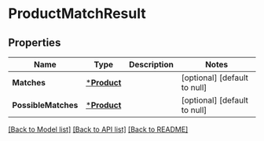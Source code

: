 # ProductMatchResult

## Properties
Name | Type | Description | Notes
------------ | ------------- | ------------- | -------------
**Matches** | [***Product**](Product.md) |  | [optional] [default to null]
**PossibleMatches** | [***Product**](Product.md) |  | [optional] [default to null]

[[Back to Model list]](../README.md#documentation-for-models) [[Back to API list]](../README.md#documentation-for-api-endpoints) [[Back to README]](../README.md)


